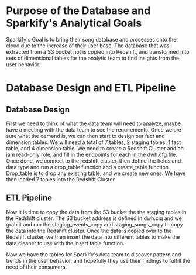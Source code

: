 <h1>Purpose of the Database and Sparkify's Analytical Goals</h1>
Sparkify's Goal is to bring their song database and processes onto the cloud due to the increase of their user base.
The database that was extracted from a S3 bucket not is copied into Redshift, and transformed into sets of dimensional tables for the analytic team to find insights from the user behavior.


<h1>Database Design and ETL Pipeline</h1>

<h2>Database Design</h2>
First we need to think of what the data team will need to analyze, maybe have a meeting with the data team to see the requirements.
Once we are sure what the demand is, we can then start to design our fact and dimension tables.
We will need a total of 7 tables, 2 staging tables, 1 fact table, and 4 dimension table.
We need to create a Redshift Cluster and an iam read-only role, and fill in the endpoints for each in the dwh.cfg file.
Once done, we connect to the redshift cluster, then define the fields and data type and run a drop_table function and a create_table function.
Drop_table is to drop any existing table, and we create new ones.
We have then loaded 7 tables into the Redshift Cluster.

<h2>ETL Pipeline</h2>
Now it is time to copy the data from the S3 bucket the the staging tables in the Redshift cluster.
The S3 bucket address is defined in dwh.cig and we grab it and run the staging_events_copy and staging_songs_copy to copy the data into the Redshift cluster.
Once the data is copied over to the Redshift cluster, we then insert the data into different tables to make the data cleaner to use with the insert table function.

Now we have the tables for Sparkify's data team to discover pattern and trends in the user behavior, and hopefully they use their findings to fulfill the need of their consumers.
